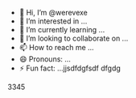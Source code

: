 - 👋 Hi, I’m @werevexe
- 👀 I’m interested in ...
- 🌱 I’m currently learning ...
- 💞️ I’m looking to collaborate on ...
- 📫 How to reach me ...
- 😄 Pronouns: ...
- ⚡ Fun fact: ...jjsdfdgfsdf
dfgdg
<!---ad
werevexe/werevexe is a ✨ special ✨ repository because its `README.md` (this file) appears on your GitHub profile.123456
You can click the Preview link to take a look at your changes.
--->3345
